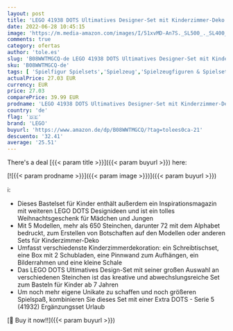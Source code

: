 ```yaml
---
layout: post
title: 'LEGO 41938 DOTS Ultimatives Designer-Set mit Kinderzimmer-Deko  Bastelset mit Stiftehalter  Schreibtisch-Organizer und mehr'
date: 2022-06-28 10:45:15
image: 'https://m.media-amazon.com/images/I/51xvMD-An7S._SL500_._SL400_.jpg'
comments: true
category: ofertas
author: 'tole.es'
slug: 'B08WWTMGCQ-de LEGO 41938 DOTS Ultimatives Designer-Set mit Kinderzimmer-...'
sku: 'B08WWTMGCQ-de'
tags: [ 'Spielfigur Spielsets','Spielzeug','Spielzeugfiguren & Spielsets','lego','🇩🇪', ]
actualPrice: 27.03 EUR
currency: EUR
price: 27.03
comparePrice: 39.99 EUR
prodname: 'LEGO 41938 DOTS Ultimatives Designer-Set mit Kinderzimmer-Deko  Bastelset mit Stiftehalter  Schreibtisch-Organizer und mehr'
country: 'de'
flag: '🇩🇪'
brand: 'LEGO'
buyurl: 'https://www.amazon.de/dp/B08WWTMGCQ/?tag=tolees0ca-21'
descuento: '32.41'
average: '25.51'
---
```


There's a deal [{{< param title >}}]({{< param buyurl >}})  here:

[![{{< param prodname >}}]({{< param image >}})]({{< param buyurl >}})

ℹ️:

- Dieses Bastelset für Kinder enthält außerdem ein Inspirationsmagazin mit weiteren LEGO DOTS Designideen und ist ein tolles Weihnachtsgeschenk für Mädchen und Jungen
- Mit 5 Modellen, mehr als 650 Steinchen, darunter 72 mit dem Alphabet bedruckt, zum Erstellen von Botschaften auf den Modellen oder anderen Sets für Kinderzimmer-Deko
- Umfasst verschiedenste Kinderzimmerdekoration: ein Schreibtischset, eine Box mit 2 Schubladen, eine Pinnwand zum Aufhängen, ein Bilderrahmen und eine kleine Schale
- Das LEGO DOTS Ultimatives Design-Set mit seiner großen Auswahl an verschiedenen Steinchen ist das kreative und abwechslungsreiche Set zum Basteln für Kinder ab 7 Jahren
- Um noch mehr eigene Unikate zu schaffen und noch größeren Spielspaß, kombinieren Sie dieses Set mit einer Extra DOTS - Serie 5 (41932) Ergänzungsset Urlaub

[🛒 Buy it now!!]({{< param buyurl >}})
